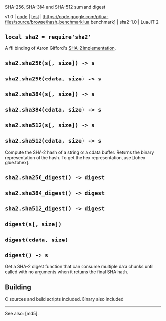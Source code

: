 SHA-256, SHA-384 and SHA-512 sum and digest

v1.0 | [code](http://code.google.com/p/lua-files/source/browse/sha2.lua) | [test](http://code.google.com/p/lua-files/source/browse/sha2_test.lua) | [https://code.google.com/p/lua-files/source/browse/hash_benchmark.lua benchmark] | sha2-1.0 | LuaJIT 2

## `local sha2 = require'sha2'`

A ffi binding of Aaron Gifford's [SHA-2 implementation](http://www.aarongifford.com/computers/sha.html).

## `sha2.sha256(s[, size]) -> s`
## `sha2.sha256(cdata, size) -> s`

## `sha2.sha384(s[, size]) -> s`
## `sha2.sha384(cdata, size) -> s`

## `sha2.sha512(s[, size]) -> s`
## `sha2.sha512(cdata, size) -> s`

Compute the SHA-2 hash of a string or a cdata buffer. Returns the  binary representation of the hash. To get the hex representation, use [tohex glue.tohex].

## `sha2.sha256_digest() -> digest`
## `sha2.sha384_digest() -> digest`
## `sha2.sha512_digest() -> digest`
  ## `digest(s[, size])`
  ## `digest(cdata, size)`
  ## `digest() -> s`

Get a SHA-2 digest function that can consume multiple data chunks until called with no arguments when it returns the final SHA hash.

## Building

C sources and build scripts included. Binary also included.

----
See also: [md5].
